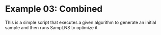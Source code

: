 # Example 03: Combined

This is a simple script that executes a given algorithm to generate an initial sample and then runs SampLNS to optimize
it.

